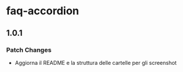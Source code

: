 # faq-accordion

## 1.0.1

### Patch Changes

- Aggiorna il README e la struttura delle cartelle per gli screenshot
